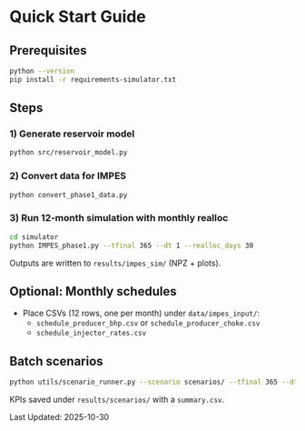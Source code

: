 # Quick Start Guide

## Prerequisites

```bash
python --version
pip install -r requirements-simulator.txt
```

## Steps

### 1) Generate reservoir model
```bash
python src/reservoir_model.py
```

### 2) Convert data for IMPES
```bash
python convert_phase1_data.py
```

### 3) Run 12‑month simulation with monthly realloc
```bash
cd simulator
python IMPES_phase1.py --tfinal 365 --dt 1 --realloc_days 30
```

Outputs are written to `results/impes_sim/` (NPZ + plots).

## Optional: Monthly schedules
- Place CSVs (12 rows, one per month) under `data/impes_input/`:
  - `schedule_producer_bhp.csv` or `schedule_producer_choke.csv`
  - `schedule_injector_rates.csv`

## Batch scenarios
```bash
python utils/scenario_runner.py --scenario scenarios/ --tfinal 365 --dt 1 --realloc_days 30
```
KPIs saved under `results/scenarios/` with a `summary.csv`.

Last Updated: 2025-10-30
